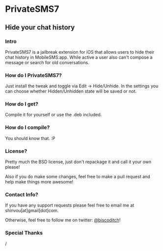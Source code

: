 # PrivateSMS7
## Hide your chat history

### Intro
PrivateSMS7 is a jailbreak extension for iOS that allows users to hide their chat history in MobileSMS.app. While active a user also can't compose a message or search for old conversations.

### How do I PrivateSMS7?
Just install the tweak and toggle via Edit -> Hide/Unhide. In the settings you can choose whether Hidden/Unhidden state will be saved or not.

### How do I get?
Compile it for yourself or use the .deb included.

### How do I compile?
You should know that. :P

### License?
Pretty much the BSD license, just don't repackage it and call it your own please!

Also if you do make some changes, feel free to make a pull request and help make things more awesome!

### Contact Info?
If you have any support requests please feel free to email me at shinvou[at]gmail[dot]com.

Otherwise, feel free to follow me on twitter: [@biscoditch](https:///www.twitter.com/biscoditch)!

### Special Thanks
/
